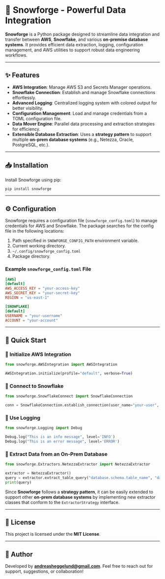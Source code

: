 # 🚀 Snowforge - Powerful Data Integration

**Snowforge** is a Python package designed to streamline data integration and transfer between **AWS**, **Snowflake**, and various **on-premise database systems**. It provides efficient data extraction, logging, configuration management, and AWS utilities to support robust data engineering workflows.

---

## ✨ Features

- **AWS Integration**: Manage AWS S3 and Secrets Manager operations.
- **Snowflake Connection**: Establish and manage Snowflake connections effortlessly.
- **Advanced Logging**: Centralized logging system with colored output for better visibility.
- **Configuration Management**: Load and manage credentials from a TOML configuration file.
- **Data Mover Engine**: Parallel data processing and extraction strategies for efficiency.
- **Extensible Database Extraction**: Uses a **strategy pattern** to support multiple **on-prem database systems** (e.g., Netezza, Oracle, PostgreSQL, etc.).

---

## 📥 Installation

Install Snowforge using pip:

```sh
pip install snowforge
```

---

## ⚙️ Configuration

Snowforge requires a configuration file (`snowforge_config.toml`) to manage credentials for AWS and Snowflake. The package searches for the config file in the following locations:

1. Path specified in `SNOWFORGE_CONFIG_PATH` environment variable.
2. Current working directory.
3. `~/.config/snowforge_config.toml`
4. Package directory.

### Example `snowforge_config.toml` File

```toml
[AWS]
[default]
AWS_ACCESS_KEY = "your-access-key"
AWS_SECRET_KEY = "your-secret-key"
REGION = "us-east-1"

[SNOWFLAKE]
[default]
USERNAME = "your-username"
ACCOUNT = "your-account"
```

---

## 🚀 Quick Start

### 🔹 Initialize AWS Integration

```python
from snowforge.AWSIntegration import AWSIntegration

AWSIntegration.initialize(profile="default", verbose=True)
```

### 🔹 Connect to Snowflake

```python
from snowforge.SnowflakeConnect import SnowflakeConnection

conn = SnowflakeConnection.establish_connection(user_name="your-user", account="your-account")
```

### 🔹 Use Logging

```python
from snowforge.Logging import Debug

Debug.log("This is an info message", level='INFO')
Debug.log("This is an error message", level='ERROR')
```

### 🔹 Extract Data from an On-Prem Database

```python
from snowforge.Extractors.NetezzaExtractor import NetezzaExtractor

extractor = NetezzaExtractor()
query = extractor.extract_table_query("database.schema.table_name", "date_column", "01.01.2024")
print(query)
```

Since **Snowforge** follows a **strategy pattern**, it can be easily extended to support other **on-prem database systems** by implementing new extractor classes that conform to the `ExtractorStrategy` interface.

---

## 📜 License

This project is licensed under the **MIT License**.

---

## 👤 Author

Developed by **andreasheggelund@gmail.com**. Feel free to reach out for support, suggestions, or collaboration!
